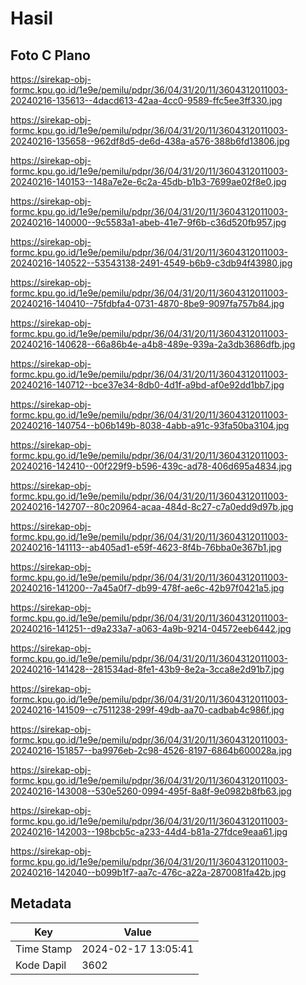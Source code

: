 # Hasil

## Foto C Plano

https://sirekap-obj-formc.kpu.go.id/1e9e/pemilu/pdpr/36/04/31/20/11/3604312011003-20240216-135613--4dacd613-42aa-4cc0-9589-ffc5ee3ff330.jpg

https://sirekap-obj-formc.kpu.go.id/1e9e/pemilu/pdpr/36/04/31/20/11/3604312011003-20240216-135658--962df8d5-de6d-438a-a576-388b6fd13806.jpg

https://sirekap-obj-formc.kpu.go.id/1e9e/pemilu/pdpr/36/04/31/20/11/3604312011003-20240216-140153--148a7e2e-6c2a-45db-b1b3-7699ae02f8e0.jpg

https://sirekap-obj-formc.kpu.go.id/1e9e/pemilu/pdpr/36/04/31/20/11/3604312011003-20240216-140000--9c5583a1-abeb-41e7-9f6b-c36d520fb957.jpg

https://sirekap-obj-formc.kpu.go.id/1e9e/pemilu/pdpr/36/04/31/20/11/3604312011003-20240216-140522--53543138-2491-4549-b6b9-c3db94f43980.jpg

https://sirekap-obj-formc.kpu.go.id/1e9e/pemilu/pdpr/36/04/31/20/11/3604312011003-20240216-140410--75fdbfa4-0731-4870-8be9-9097fa757b84.jpg

https://sirekap-obj-formc.kpu.go.id/1e9e/pemilu/pdpr/36/04/31/20/11/3604312011003-20240216-140628--66a86b4e-a4b8-489e-939a-2a3db3686dfb.jpg

https://sirekap-obj-formc.kpu.go.id/1e9e/pemilu/pdpr/36/04/31/20/11/3604312011003-20240216-140712--bce37e34-8db0-4d1f-a9bd-af0e92dd1bb7.jpg

https://sirekap-obj-formc.kpu.go.id/1e9e/pemilu/pdpr/36/04/31/20/11/3604312011003-20240216-140754--b06b149b-8038-4abb-a91c-93fa50ba3104.jpg

https://sirekap-obj-formc.kpu.go.id/1e9e/pemilu/pdpr/36/04/31/20/11/3604312011003-20240216-142410--00f229f9-b596-439c-ad78-406d695a4834.jpg

https://sirekap-obj-formc.kpu.go.id/1e9e/pemilu/pdpr/36/04/31/20/11/3604312011003-20240216-142707--80c20964-acaa-484d-8c27-c7a0edd9d97b.jpg

https://sirekap-obj-formc.kpu.go.id/1e9e/pemilu/pdpr/36/04/31/20/11/3604312011003-20240216-141113--ab405ad1-e59f-4623-8f4b-76bba0e367b1.jpg

https://sirekap-obj-formc.kpu.go.id/1e9e/pemilu/pdpr/36/04/31/20/11/3604312011003-20240216-141200--7a45a0f7-db99-478f-ae6c-42b97f0421a5.jpg

https://sirekap-obj-formc.kpu.go.id/1e9e/pemilu/pdpr/36/04/31/20/11/3604312011003-20240216-141251--d9a233a7-a063-4a9b-9214-04572eeb6442.jpg

https://sirekap-obj-formc.kpu.go.id/1e9e/pemilu/pdpr/36/04/31/20/11/3604312011003-20240216-141428--281534ad-8fe1-43b9-8e2a-3cca8e2d91b7.jpg

https://sirekap-obj-formc.kpu.go.id/1e9e/pemilu/pdpr/36/04/31/20/11/3604312011003-20240216-141509--c7511238-299f-49db-aa70-cadbab4c986f.jpg

https://sirekap-obj-formc.kpu.go.id/1e9e/pemilu/pdpr/36/04/31/20/11/3604312011003-20240216-151857--ba9976eb-2c98-4526-8197-6864b600028a.jpg

https://sirekap-obj-formc.kpu.go.id/1e9e/pemilu/pdpr/36/04/31/20/11/3604312011003-20240216-143008--530e5260-0994-495f-8a8f-9e0982b8fb63.jpg

https://sirekap-obj-formc.kpu.go.id/1e9e/pemilu/pdpr/36/04/31/20/11/3604312011003-20240216-142003--198bcb5c-a233-44d4-b81a-27fdce9eaa61.jpg

https://sirekap-obj-formc.kpu.go.id/1e9e/pemilu/pdpr/36/04/31/20/11/3604312011003-20240216-142040--b099b1f7-aa7c-476c-a22a-2870081fa42b.jpg


## Metadata

| Key        | Value               |
| ---------- | ------------------- |
| Time Stamp | 2024-02-17 13:05:41 |
| Kode Dapil | 3602                |



